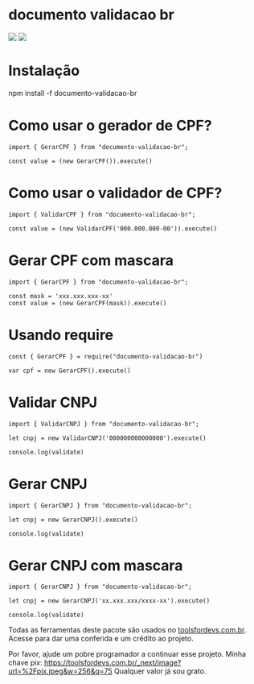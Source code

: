 # documento validacao br
![](https://img.shields.io/npm/dt/documento-validacao-br)
![](https://img.shields.io/github/license/marcosguilhermef/documento-validacao-br)

# Instalação

npm install -f documento-validacao-br

# Como usar o gerador de CPF?

~~~
import { GerarCPF } from "documento-validacao-br";

const value = (new GerarCPF()).execute()
~~~


# Como usar o validador de CPF?
~~~
import { ValidarCPF } from "documento-validacao-br";

const value = (new ValidarCPF('000.000.000-00')).execute()
~~~


# Gerar CPF com mascara

~~~
import { GerarCPF } from "documento-validacao-br";

const mask = 'xxx.xxx.xxx-xx'
const value = (new GerarCPF(mask)).execute()
~~~



# Usando require

~~~
const { GerarCPF } = require("documento-validacao-br")

var cpf = new GerarCPF().execute()

~~~

# Validar CNPJ

~~~
import { ValidarCNPJ } from "documento-validacao-br";

let cnpj = new ValidarCNPJ('000000000000000').execute()

console.log(validate)
~~~


# Gerar CNPJ

~~~
import { GerarCNPJ } from "documento-validacao-br";

let cnpj = new GerarCNPJ().execute()

console.log(validate)
~~~

# Gerar CNPJ com mascara

~~~
import { GerarCNPJ } from "documento-validacao-br";

let cnpj = new GerarCNPJ('xx.xxx.xxx/xxxx-xx').execute()

console.log(validate)
~~~




Todas as ferramentas deste pacote são usados no [toolsfordevs.com.br](https://toolsfordevs.com.br). Acesse para dar uma conferida e um crédito ao projeto.


Por favor, ajude um pobre programador a continuar esse projeto. Minha chave pix: https://toolsfordevs.com.br/_next/image?url=%2Fpix.jpeg&w=256&q=75 Qualquer valor já sou grato. 